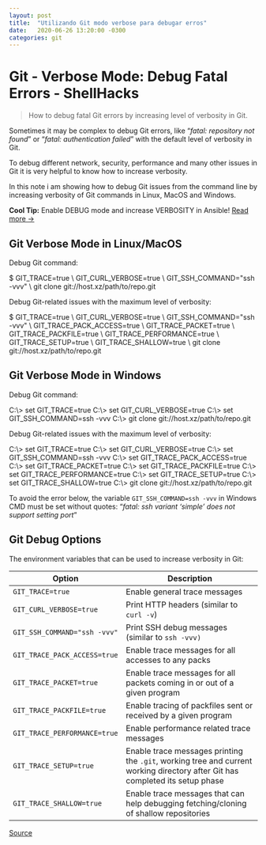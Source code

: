 ```yaml
---
layout: post
title:  "Utilizando Git modo verbose para debugar erros"
date:   2020-06-26 13:20:00 -0300
categories: git
---
```


# Git - Verbose Mode: Debug Fatal Errors - ShellHacks

> How to debug fatal Git errors by increasing level of verbosity in Git.

Sometimes it may be complex to debug Git errors, like “_fatal: repository not found_” or “_fatal: authentication failed_” with the default level of verbosity in Git.

To debug different network, security, performance and many other issues in Git it is very helpful to know how to increase verbosity.

In this note i am showing how to debug Git issues from the command line by increasing verbosity of Git commands in Linux, MacOS and Windows.

**Cool Tip:** Enable DEBUG mode and increase VERBOSITY in Ansible! [Read more →](moz-extension://62849a71-f7f6-49e8-ae58-226e95d7425d/ansible-enable-debug-increase-verbosity/)

Git Verbose Mode in Linux/MacOS
-------------------------------

Debug Git command:

$ GIT\_TRACE=true \\
GIT\_CURL\_VERBOSE=true \\
GIT\_SSH\_COMMAND="ssh -vvv" \\
git clone git://host.xz/path/to/repo.git

Debug Git-related issues with the maximum level of verbosity:

$ GIT\_TRACE=true \\
GIT\_CURL\_VERBOSE=true \\
GIT\_SSH\_COMMAND="ssh -vvv" \\
GIT\_TRACE\_PACK\_ACCESS=true \\
GIT\_TRACE\_PACKET=true \\
GIT\_TRACE\_PACKFILE=true \\
GIT\_TRACE\_PERFORMANCE=true \\
GIT\_TRACE\_SETUP=true \\
GIT\_TRACE\_SHALLOW=true \\
git clone git://host.xz/path/to/repo.git

Git Verbose Mode in Windows
---------------------------

Debug Git command:

C:\\> set GIT\_TRACE=true
C:\\> set GIT\_CURL\_VERBOSE=true
C:\\> set GIT\_SSH\_COMMAND=ssh -vvv
C:\\> git clone git://host.xz/path/to/repo.git

Debug Git-related issues with the maximum level of verbosity:

C:\\> set GIT\_TRACE=true
C:\\> set GIT\_CURL\_VERBOSE=true
C:\\> set GIT\_SSH\_COMMAND=ssh -vvv
C:\\> set GIT\_TRACE\_PACK\_ACCESS=true
C:\\> set GIT\_TRACE\_PACKET=true
C:\\> set GIT\_TRACE\_PACKFILE=true
C:\\> set GIT\_TRACE\_PERFORMANCE=true
C:\\> set GIT\_TRACE\_SETUP=true
C:\\> set GIT\_TRACE\_SHALLOW=true
C:\\> git clone git://host.xz/path/to/repo.git

To avoid the error below, the variable `GIT_SSH_COMMAND=ssh -vvv` in Windows CMD must be set without quotes: “_fatal: ssh variant ‘simple’ does not support setting port_”

Git Debug Options
-----------------

The environment variables that can be used to increase verbosity in Git:

| Option | Description |
| --- | --- |
| `GIT_TRACE=true` | Enable general trace messages |
| `GIT_CURL_VERBOSE=true` | Print HTTP headers (similar to `curl -v`) |
| `GIT_SSH_COMMAND="ssh -vvv"` | Print SSH debug messages (similar to `ssh -vvv)` |
| `GIT_TRACE_PACK_ACCESS=true` | Enable trace messages for all accesses to any packs |
| `GIT_TRACE_PACKET=true` | Enable trace messages for all packets coming in or out of a given program |
| `GIT_TRACE_PACKFILE=true` | Enable tracing of packfiles sent or received by a given program |
| `GIT_TRACE_PERFORMANCE=true` | Enable performance related trace messages |
| `GIT_TRACE_SETUP=true` | Enable trace messages printing the `.git`, working tree and current working directory after Git has completed its setup phase |
| `GIT_TRACE_SHALLOW=true` | Enable trace messages that can help debugging fetching/cloning of shallow repositories |


[Source](https://www.shellhacks.com/git-verbose-mode-debug-fatal-errors/)